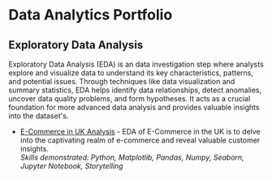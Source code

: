 # Data Analytics Portfolio

## Exploratory Data Analysis
Exploratory Data Analysis (EDA) is an data investigation step where analysts explore and visualize data to understand its key characteristics, patterns, and potential issues. Through techniques like data visualization and summary statistics, EDA helps identify data relationships, detect anomalies, uncover data quality problems, and form hypotheses. It acts as a crucial foundation for more advanced data analysis and provides valuable insights into the dataset's.
- [E-Commerce in UK Analysis](https://github.com/Divaaazhr/DataAnalytics-Portfolio/blob/70b05de9b094a5ca876c547a0430c0b299d90c53/E-Commerce%20in%20UK%20Analysis.ipynb) - EDA of E-Commerce in the UK is to delve into the captivating realm of e-commerce and reveal valuable customer insights.
<br>*Skills demonstrated: Python, Matplotlib, Pandas, Numpy, Seaborn, Jupyter Notebook, Storytelling*
